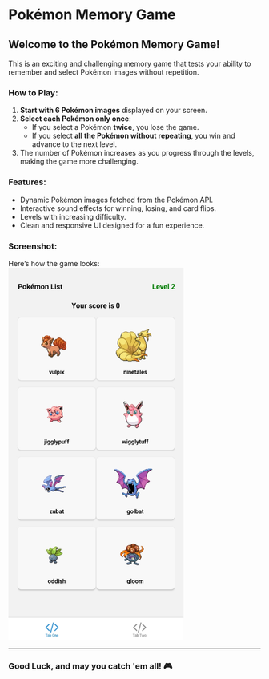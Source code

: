 # Pokémon Memory Game

## Welcome to the Pokémon Memory Game!  
This is an exciting and challenging memory game that tests your ability to remember and select Pokémon images without repetition.

### How to Play:
1. **Start with 6 Pokémon images** displayed on your screen.  
2. **Select each Pokémon only once**:
   - If you select a Pokémon **twice**, you lose the game.
   - If you select **all the Pokémon without repeating**, you win and advance to the next level.  
3. The number of Pokémon increases as you progress through the levels, making the game more challenging.

### Features:
- Dynamic Pokémon images fetched from the Pokémon API.
- Interactive sound effects for winning, losing, and card flips.
- Levels with increasing difficulty.
- Clean and responsive UI designed for a fun experience.

### Screenshot:
Here’s how the game looks:  
<img src="assets/images/screenshot.jpg" alt="Screenshot" width="350"/>

---

### Good Luck, and may you catch 'em all! 🎮

